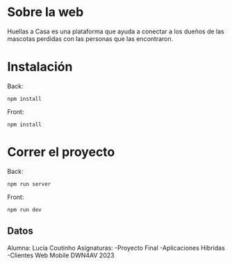 # Sobre la web

Huellas a Casa es una plataforma que ayuda a conectar a los
dueños de las mascotas perdidas con las personas que las
encontraron.

# Instalación

Back:

```
npm install
```

Front:

```
npm install
```

# Correr el proyecto

Back:

```
npm run server
```

Front:

```
npm run dev
```

## Datos

Alumna: Lucía Coutinho
Asignaturas:
-Proyecto Final
-Aplicaciones Híbridas
-Clientes Web Mobile
DWN4AV 2023
